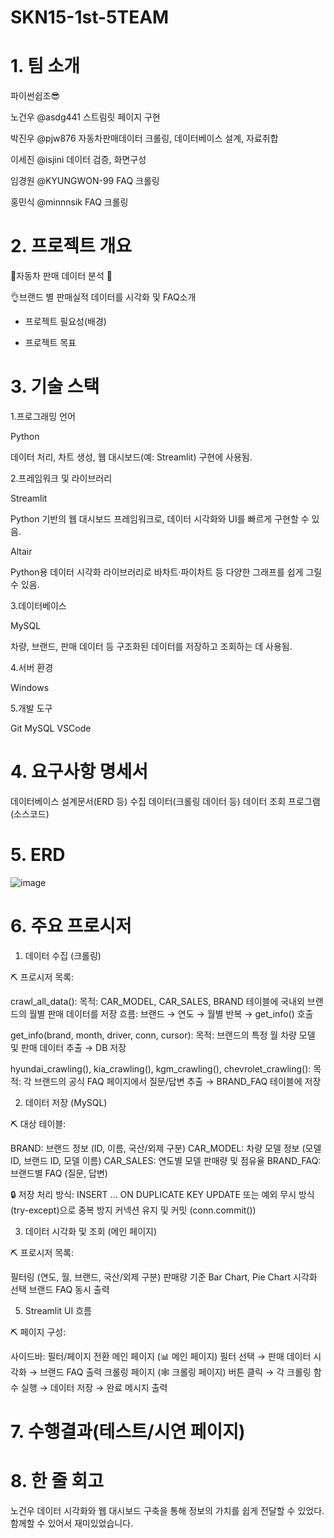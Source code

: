 # SKN15-1st-5TEAM

# 1. 팀 소개

파이썬쉽조😎

노건우 @asdg441  스트림릿 페이지 구현

박진우 @pjw876  자동차판매데이터 크롤링, 데이터베이스 설계, 자료취합 

이세진 @isjini  데이터 검증, 화면구성

임경원 @KYUNGWON-99 FAQ 크롤링

홍민식 @minnnsik FAQ 크롤링


# 2. 프로젝트 개요

🚗자동차 판매 데이터 분석 🚗

👌브랜드 별 판매실적 데이터를 시각화 및 FAQ소개 
- 프로젝트 필요성(배경)


- 프로젝트 목표

 

# 3. 기술 스택
1.프로그래밍 언어

Python

데이터 처리, 차트 생성, 웹 대시보드(예: Streamlit) 구현에 사용됨.

2.프레임워크 및 라이브러리

Streamlit

Python 기반의 웹 대시보드 프레임워크로, 데이터 시각화와 UI를 빠르게 구현할 수 있음.

Altair

Python용 데이터 시각화 라이브러리로 바차트·파이차트 등 다양한 그래프를 쉽게 그릴 수 있음.


3.데이터베이스

MySQL

차량, 브랜드, 판매 데이터 등 구조화된 데이터를 저장하고 조회하는 데 사용됨.

4.서버 환경

Windows


5.개발 도구

Git
MySQL 
VSCode 
 

# 4. 요구사항 명세서
데이터베이스 설계문서(ERD 등)
수집 데이터(크롤링 데이터 등)
데이터 조회 프로그램(소스코드)

# 5. ERD


 ![image](https://github.com/user-attachments/assets/1dbe72e4-7699-4154-a348-26c801eeff07)


# 6. 주요 프로시저
1. 데이터 수집 (크롤링)

⛏ 프로시저 목록:

crawl_all_data():
목적: CAR_MODEL, CAR_SALES, BRAND 테이블에 국내외 브랜드의 월별 판매 데이터를 저장
흐름: 브랜드 → 연도 → 월별 반복 → get_info() 호출

get_info(brand, month, driver, conn, cursor):
목적: 브랜드의 특정 월 차량 모델 및 판매 데이터 추출 → DB 저장

hyundai_crawling(), kia_crawling(), kgm_crawling(), chevrolet_crawling():
목적: 각 브랜드의 공식 FAQ 페이지에서 질문/답변 추출 → BRAND_FAQ 테이블에 저장

2. 데이터 저장 (MySQL)

⛏ 대상 테이블:

BRAND: 브랜드 정보 (ID, 이름, 국산/외제 구분)
CAR_MODEL: 차량 모델 정보 (모델 ID, 브랜드 ID, 모델 이름)
CAR_SALES: 연도별 모델 판매량 및 점유율
BRAND_FAQ: 브랜드별 FAQ (질문, 답변)

🔒 저장 처리 방식:
INSERT ... ON DUPLICATE KEY UPDATE 또는 예외 무시 방식 (try-except)으로 중복 방지
커넥션 유지 및 커밋 (conn.commit())

3. 데이터 시각화 및 조회 (메인 페이지)

⛏ 프로시저 목록:

필터링 (연도, 월, 브랜드, 국산/외제 구분)
판매량 기준 Bar Chart, Pie Chart 시각화
선택 브랜드 FAQ 동시 출력

5. Streamlit UI 흐름

⛏ 페이지 구성:

사이드바: 필터/페이지 전환
메인 페이지 (📊 메인 페이지)
필터 선택 → 판매 데이터 시각화 → 브랜드 FAQ 출력
크롤링 페이지 (🕸️ 크롤링 페이지)
버튼 클릭 → 각 크롤링 함수 실행 → 데이터 저장 → 완료 메시지 출력

# 7. 수행결과(테스트/시연 페이지)

 

# 8. 한 줄 회고

노건우 데이터 시각화와 웹 대시보드 구축을 통해 정보의 가치를 쉽게 전달할 수 있었다. 함께할 수 있어서 재미있었습니다.
